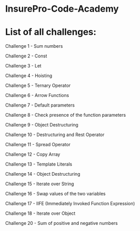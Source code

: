 # InsurePro-Code-Academy

<h1>List of all challenges:</h1>

<p>Challenge 1 - Sum numbers</p>
<p>Challenge 2 - Const</p>
<p>Challenge 3 - Let</p>
<p>Challenge 4 - Hoisting</p>
<p>Challenge 5 - Ternary Operator</p>
<p>Challenge 6 - Arrow Functions</p>
<p>Challenge 7 - Default parameters</p>
<p>Challenge 8 - Check presence of the function parameters</p>
<p>Challenge 9 - Object Destructuring</p>
<p>Challenge 10 - Destructuring and Rest Operator</p>
<p>Challenge 11 - Spread Operator</p>
<p>Challenge 12 - Copy Array</p>
<p>Challenge 13 - Template Literals</p>
<p>Challenge 14 - Object Destructuring</p>
<p>Challenge 15 - Iterate over String</p>
<p>Challenge 16 - Swap values of the two variables</p>
<p>Challenge 17 - IIFE (Immediately Invoked Function Expression)</p>
<p>Challenge 18 - Iterate over Object</p>
<p>Challenge 20 - Sum of positive and negative numbers</p>
